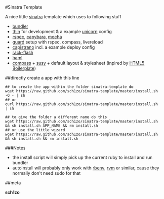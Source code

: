 #Sinatra Template

A nice little [sinatra](http://www.sinatrarb.com/) template which uses to following stuff

- [bundler](http://gembundler.com/)
- [thin](http://code.macournoyer.com/thin/) for development & a example [unicorn](http://unicorn.bogomips.org/) config
- [rspec](https://www.relishapp.com/rspec), [capybara](https://github.com/jnicklas/capybara), [mocha](http://mocha.rubyforge.org/)
- [guard](http://rubydoc.info/github/guard/guard/master/frames) setup with rspec, compass, livereload
- [capistrano](http://capify.org) incl. a example deploy config
- [rack-flash](https://github.com/nakajima/rack-flash)
- [haml](http://haml-lang.com/)
- [compass](http://compass-style.org/) + [susy](http://susy.oddbird.net/) + default layout & stylesheet (inpired by [HTML5 Boilerplate](http://html5boilerplate.com))

##directly create a app with this line

    ## to create the app within the folder sinatra-template do
    wget https://raw.github.com/sch1zo/sinatra-template/master/install.sh -O - | sh
    ## or
    curl https://raw.github.com/sch1zo/sinatra-template/master/install.sh | sh

    ## to give the folder a different name do this
    wget https://raw.github.com/sch1zo/sinatra-template/master/install.sh && sh install.sh APP_NAME && rm install.sh
    ## or use the little wizard
    wget https://raw.github.com/sch1zo/sinatra-template/master/install.sh && sh install.sh && rm install.sh

###Notes
- the install script will simply pick up the current ruby to install and run bundler 
- autoinstall will probably only work with [rbenv](https://github.com/sstephenson/rbenv), [rvm](http://beginrescueend.com/) or similar, cause they normally don't need sudo for that


##meta

**sch1zo**
